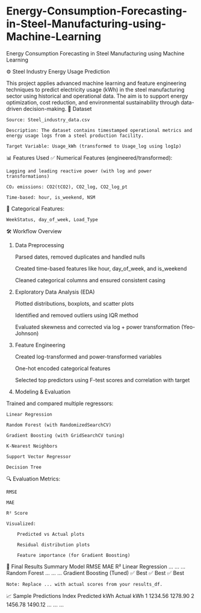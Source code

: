 # Energy-Consumption-Forecasting-in-Steel-Manufacturing-using-Machine-Learning
Energy Consumption Forecasting in Steel Manufacturing using Machine Learning

⚙️ Steel Industry Energy Usage Prediction

This project applies advanced machine learning and feature engineering techniques to predict electricity usage (kWh) in the steel manufacturing sector using historical and operational data. The aim is to support energy optimization, cost reduction, and environmental sustainability through data-driven decision-making.
📁 Dataset

    Source: Steel_industry_data.csv

    Description: The dataset contains timestamped operational metrics and energy usage logs from a steel production facility.

    Target Variable: Usage_kWh (transformed to Usage_log using log1p)

📊 Features Used
✅ Numerical Features (engineered/transformed):

    Lagging and leading reactive power (with log and power transformations)

    CO₂ emissions: CO2(tCO2), CO2_log, CO2_log_pt

    Time-based: hour, is_weekend, NSM

🧩 Categorical Features:

    WeekStatus, day_of_week, Load_Type

🛠️ Workflow Overview
1. Data Preprocessing

    Parsed dates, removed duplicates and handled nulls

    Created time-based features like hour, day_of_week, and is_weekend

    Cleaned categorical columns and ensured consistent casing

2. Exploratory Data Analysis (EDA)

    Plotted distributions, boxplots, and scatter plots

    Identified and removed outliers using IQR method

    Evaluated skewness and corrected via log + power transformation (Yeo-Johnson)

3. Feature Engineering

    Created log-transformed and power-transformed variables

    One-hot encoded categorical features

    Selected top predictors using F-test scores and correlation with target

4. Modeling & Evaluation

Trained and compared multiple regressors:

    Linear Regression

    Random Forest (with RandomizedSearchCV)

    Gradient Boosting (with GridSearchCV tuning)

    K-Nearest Neighbors

    Support Vector Regressor

    Decision Tree

🔍 Evaluation Metrics:

    RMSE

    MAE

    R² Score

    Visualized:

        Predicted vs Actual plots

        Residual distribution plots

        Feature importance (for Gradient Boosting)

🔢 Final Results Summary
Model	RMSE	MAE	R²
Linear Regression	...	...	...
Random Forest	...	...	...
Gradient Boosting (Tuned)	✅ Best	✅ Best	✅ Best

    Note: Replace ... with actual scores from your results_df.

📈 Sample Predictions
Index	Predicted kWh	Actual kWh
1	1234.56	1278.90
2	1456.78	1490.12
...	...	...
